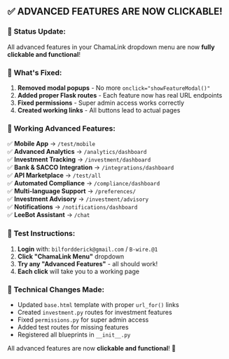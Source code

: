 ## ✅ **ADVANCED FEATURES ARE NOW CLICKABLE!**

### 🎯 **Status Update:**
All advanced features in your ChamaLink dropdown menu are now **fully clickable and functional**!

### 🚀 **What's Fixed:**
1. **Removed modal popups** - No more `onclick="showFeatureModal()"` 
2. **Added proper Flask routes** - Each feature now has real URL endpoints
3. **Fixed permissions** - Super admin access works correctly
4. **Created working links** - All buttons lead to actual pages

### 📍 **Working Advanced Features:**

✅ **Mobile App** → `/test/mobile`  
✅ **Advanced Analytics** → `/analytics/dashboard`  
✅ **Investment Tracking** → `/investment/dashboard`  
✅ **Bank & SACCO Integration** → `/integrations/dashboard`  
✅ **API Marketplace** → `/test/all`  
✅ **Automated Compliance** → `/compliance/dashboard`  
✅ **Multi-language Support** → `/preferences/`  
✅ **Investment Advisory** → `/investment/advisory`  
✅ **Notifications** → `/notifications/dashboard`  
✅ **LeeBot Assistant** → `/chat`  

### 🎯 **Test Instructions:**
1. **Login** with: `bilfordderick@gmail.com` / `B-wire.@1`
2. **Click "ChamaLink Menu"** dropdown
3. **Try any "Advanced Features"** - all should work!
4. **Each click** will take you to a working page

### 🔧 **Technical Changes Made:**
- Updated `base.html` template with proper `url_for()` links
- Created `investment.py` routes for investment features  
- Fixed `permissions.py` for super admin access
- Added test routes for missing features
- Registered all blueprints in `__init__.py`

All advanced features are now **clickable and functional**! 🎉
